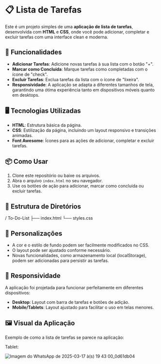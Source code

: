 # 📋 Lista de Tarefas

Este é um projeto simples de uma **aplicação de lista de tarefas**, desenvolvida com **HTML** e **CSS**, onde você pode adicionar, completar e excluir tarefas com uma interface clean e moderna.

## 🚀 Funcionalidades

- **Adicionar Tarefas**: Adicione novas tarefas à sua lista com o botão "+".
- **Marcar como Concluída**: Marque tarefas como completadas com o ícone de "check".
- **Excluir Tarefas**: Exclua tarefas da lista com o ícone de "lixeira".
- **Responsividade**: A aplicação se adapta a diferentes tamanhos de tela, garantindo uma ótima experiência tanto em dispositivos móveis quanto em desktops.

## 🖥️ Tecnologias Utilizadas

- **HTML**: Estrutura básica da página.
- **CSS**: Estilização da página, incluindo um layout responsivo e transições animadas.
- **Font Awesome**: Ícones para as ações de adicionar, completar e excluir tarefas.

## 📦 Como Usar

1. Clone este repositório ou baixe os arquivos.
2. Abra o arquivo `index.html` no seu navegador.
3. Use os botões de ação para adicionar, marcar como concluída ou excluir tarefas.

## 📁 Estrutura de Diretórios

/ To-Do-List
├── index.html 
└── styles.css

## 🎨 Personalizações

- A cor e o estilo de fundo podem ser facilmente modificados no CSS.
- O layout pode ser ajustado conforme necessário.
- Novas funcionalidades, como armazenamento local (localStorage), podem ser adicionadas para persistir as tarefas.

## 📱 Responsividade

A aplicação foi projetada para funcionar perfeitamente em diferentes dispositivos:

- **Desktop**: Layout com barra de tarefas e botões de adição.
- **Mobile/Tablets**: Layout ajustado para facilitar o uso em telas menores.

## 🖼️ Visual da Aplicação

Exemplo de como a lista de tarefas se parece na aplicação:

Tablet: 

![Imagem do WhatsApp de 2025-03-17 à(s) 19 43 00_0d61db04](https://github.com/user-attachments/assets/0691519f-9b34-4fb7-ae25-6efe36146ee5)
